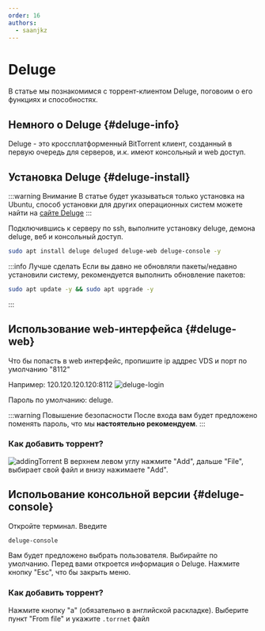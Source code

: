 ```yaml
---
order: 16
authors:
  - saanjkz
---
```


# Deluge

В статье мы познакомимся с торрент-клиентом Deluge, поговоим о его функциях и способностях.

## Немного о Deluge {#deluge-info}

Deluge - это кроссплатформенный BitTorrent клиент, созданный в первую очередь для серверов, и.к. имеют консольный и web доступ.

## Установка Deluge {#deluge-install}

:::warning Внимание
В статье будет указываться только установка на Ubuntu, способ установки для других операционных систем можете найти на [сайте Deluge](https://deluge-torrent.org/download/)
:::


Подключившись к серверу по ssh, выполните установку deluge, демона deluge, веб и консольный доступ.

```sh
sudo apt install deluge deluged deluge-web deluge-console -y
```

:::info Лучше сделать
Если вы давно не обновляли пакеты/недавно установили систему, рекомендуется выполнить обновление пакетов:
```sh
sudo apt update -y && sudo apt upgrade -y
```
:::

## Использование web-интерфейса {#deluge-web}

Что бы попасть в web интерфейс, пропишите ip аддрес VDS и порт по умолчанию "8112"

Например: 120.120.120.120:8112
![deluge-login](https://whwin.xyz/wiki-p2g/deluge-login.png)

Пароль по умолчанию: deluge.


:::warning Повышение безопасности
После входа вам будет предложено поменять пароль, что мы **настоятельно рекомендуем**.
:::

### Как добавить торрент?
![addingTorrent](https://whwin.xyz/wiki-p2g/addtorrent.png)
В верхнем левом углу нажмите "Add", дальше "File", выбирает свой файл и внизу нажимаете "Add".

## Испольование консольной версии {#deluge-console}

Откройте терминал. Введите
```sh
deluge-console
```
Вам будет предложено выбрать пользователя. Выбирайте по умолчанию. Перед вами откроется информация о Deluge. Нажмите кнопку "Esc", что бы закрыть меню.

### Как добавить торрент?
Нажмите кнопку "a" (обязательно в английской раскладке). Выберите пункт "From file" и укажите `.torrnet` файл

